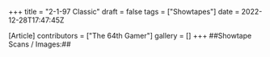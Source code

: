 +++
title = "2-1-97 Classic"
draft = false
tags = ["Showtapes"]
date = 2022-12-28T17:47:45Z

[Article]
contributors = ["The 64th Gamer"]
gallery = []
+++
##Showtape Scans / Images:##
